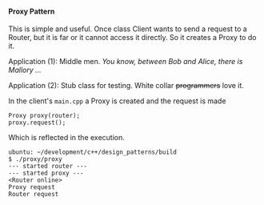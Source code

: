 #### Proxy Pattern ###

This is simple and useful. Once class Client wants to send a request to a Router, but it is far or it cannot access it directly. So it creates a Proxy to do it. 

Application (1): Middle men. *You know, between Bob and Alice, there is Mallory ...* 

Application (2): Stub class for testing. White collar ~~programmers~~ love it. 

In the client's `main.cpp` a Proxy is created and the request is made

```
Proxy proxy(router);
proxy.request();
```

Which is reflected in the execution. 

```
ubuntu: ~/development/c++/design_patterns/build
$ ./proxy/proxy 
--- started router --- 
--- started proxy --- 
<Router online>
Proxy request 
Router request
```


